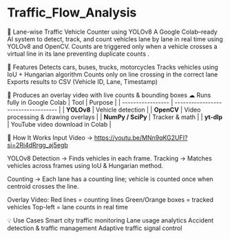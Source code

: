 # Traffic_Flow_Analysis
🚦 Lane-wise Traffic Vehicle Counter using YOLOv8
A Google Colab–ready AI system to detect, track, and count vehicles lane by lane in real time using YOLOv8 and OpenCV.
Counts are triggered only when a vehicle crosses a virtual line in its lane preventing duplicate counts .

📌 Features
 Detects cars, buses, trucks, motorcycles
 Tracks vehicles using IoU + Hungarian algorithm
 Counts only on line crossing in the correct lane
 Exports results to CSV (Vehicle ID, Lane, Timestamp)

🎥 Produces an overlay video with live counts & bounding boxes
☁ Runs fully in Google Colab
| Tool              | Purpose                             |
| ----------------- | ----------------------------------- |
| **YOLOv8**        | Vehicle detection                   |
| **OpenCV**        | Video processing & drawing overlays |
| **NumPy / SciPy** | Tracker & math                      |
| **yt-dlp**        | YouTube video download in Colab     |

🚀 How It Works
Input Video → https://youtu.be/MNn9qKG2UFI?si=2Ri4dRrgg_aj5egb

YOLOv8 Detection → Finds vehicles in each frame.
Tracking → Matches vehicles across frames using IoU & Hungarian method.

Counting →
Each lane has a counting line; 
vehicle is counted once when centroid crosses the line.

Overlay Video:
Red lines = counting lines
Green/Orange boxes = tracked vehicles
Top-left = lane counts in real time

💡 Use Cases
Smart city traffic monitoring
Lane usage analytics
Accident detection & traffic management
Adaptive traffic signal control



